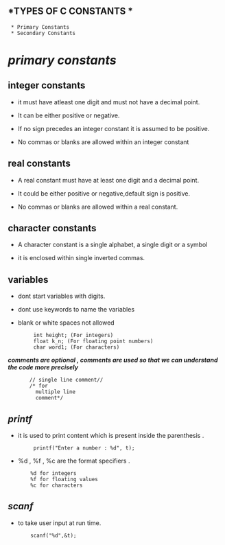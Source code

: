 ## *TYPES OF C CONSTANTS *
       
     * Primary Constants 
     * Secondary Constants
# *primary constants*

## integer constants

* it must have atleast one digit and must not have a decimal point. 

* It can be either positive or negative. 

* If no sign precedes an integer constant it is assumed to be positive.

* No commas or blanks are allowed within an integer constant

## real constants

* A real constant must have at least one digit and a decimal point.
  
* It could be either positive or negative,default sign is positive. 
 
* No commas or blanks are allowed within a real constant.

## character constants

* A character constant is a single alphabet, a single digit or a symbol

* it is  enclosed within single inverted commas.

## variables 

* dont start variables with digits.

* dont use keywords to name the variables

* blank or white spaces not allowed 

           int height; (For integers)
           float k_n; (For floating point numbers)
           char word1; (For characters)
           
***comments are optional , comments are used so that we can understand the code more precisely***
           
           // single line comment//
           /* for
             multiple line 
             comment*/
## ***printf***

* it is used to print content which is present inside the parenthesis .

           printf("Enter a number : %d", t);
 
 * %d , %f , %c are the format specifiers .

           %d for integers
           %f for floating values
           %c for characters
## ***scanf***

* to take user input at run time.

          scanf("%d",&t);
 
           


